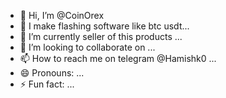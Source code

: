- 👋 Hi, I’m @CoinOrex
- 👀 I make flashing software like btc usdt...
- 🌱 I’m currently seller of this products ...
- 💞️ I’m looking to collaborate on ...
- 📫 How to reach me on telegram @Hamishk0 ...
- 😄 Pronouns: ...
- ⚡ Fun fact: ...

<!---
CoinOrex/CoinOrex is a ✨ special ✨ repository because its `README.md` (this file) appears on your GitHub profile.
You can click the Preview link to take a look at your changes.
--->
